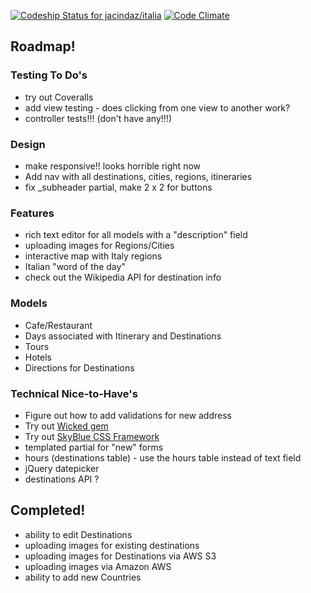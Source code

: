
[ ![Codeship Status for jacindaz/italia](https://codeship.com/projects/466f27d0-a80d-0132-0efe-0a6f02942689/status?branch=master)](https://codeship.com/projects/67311) [![Code Climate](https://codeclimate.com/github/jacindaz/italia/badges/gpa.svg)](https://codeclimate.com/github/jacindaz/italia)

## Roadmap!

### Testing To Do's
* try out Coveralls
* add view testing - does clicking from one view to another work?
* controller tests!!! (don't have any!!!)

### Design
* make responsive!! looks horrible right now
* Add nav with all destinations, cities, regions, itineraries
* fix _subheader partial, make 2 x 2 for buttons

### Features
* rich text editor for all models with a "description" field
* uploading images for Regions/Cities
* interactive map with Italy regions
* Italian "word of the day"
* check out the Wikipedia API for destination info

### Models
* Cafe/Restaurant
* Days associated with Itinerary and Destinations
* Tours
* Hotels
* Directions for Destinations

### Technical Nice-to-Have's
* Figure out how to add validations for new address
* Try out [Wicked gem](https://github.com/schneems/wicked)
* Try out [SkyBlue CSS Framework](http://stanko.github.io/skyblue/)
* templated partial for "new" forms
* hours (destinations table) - use the hours table instead of text field
* jQuery datepicker
* destinations API ?

## Completed!
* ability to edit Destinations
* uploading images for existing destinations
* uploading images for Destinations via AWS S3
* uploading images via Amazon AWS
* ability to add new Countries
